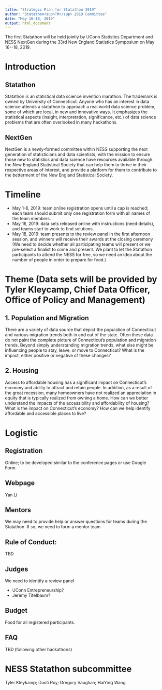 ```yaml
---
title: "Strategic Plan for Statathon 2019"
author: "Statathon<sup>TM</sup> 2019 Committee"
date: "May 16-18, 2019"
output: html_document
---
```


The first Statathon will be held jointly by UConn Statistics Department and NESS NextGen during the 33rd New England Statistics Symposium on May 16--18, 2019. 

# Introduction

## Statathon
   
Statathon is an statistical data science invention marathon. 
The trademark is owned by University of Connecticut. Anyone who has an
interest in data science attends a statathon to approach a real world data science problem, some of which are local, in new and innovative ways.
It emphasizes the statistical aspects (insight, interpretation, significance,
etc.) of data science problems that are often overlooked in many hackathons.

## NextGen

NextGen is a newly-formed committee within NESS supporting the next generation of statisticians and data scientists, with the mission to ensure those new to statistics and data science have resources available through the New England Statistical Society that can help them to thrive in their respective areas of interest, and provide a platform for them to contribute to the betterment of the New England Statistical Society.

# Timeline

* May 1-6, 2019: team online registration opens until a cap is reached; each team should submit only one registration form with all names of the team members.
* May 16, 2019: data sets released online with instructions (need details), and teams start to work to find solutions. 
* May 18, 2019: team presents to the review panel in the first afternoon session, and winners will receive their awards at the closing ceremony (We need to decide whether all participating teams will present or we pre-select a finalist to come and present. We plant to let the Statathon participants to attend the NESS for free, so we need an idea about the number of people in order to prepare for food.)

# Theme (Data sets will be provided by Tyler Kleycamp, Chief Data Officer, Office of Policy and Management)

## 1. Population and Migration
There are a variety of data source that depict the population of Connecticut and various migration trends both in and out of the state. Often these data do not paint the complete picture of Connecticut’s population and migration trends. Beyond simply understanding migration trends, what else might be influencing people to stay, leave, or move to Connecticut? What is the impact, either positive or negative of these changes?

## 2. Housing
Access to affordable housing has a significant impact on Connecticut’s economy and ability to attract and retain people. In addition, as a result of the great recession, many homeowners have not realized an appreciation in equity that is typically realized from owning a home. How can we better understand the impacts of the accessibility and affordability of housing? What is the impact on Connecticut’s economy? How can we help identify affordable and accessible places to live?

# Logistic

## Registration 

Online; to be developed similar to the conference pages or use Google Form.

## Webpage

Yan Li

## Mentors

We may need to provide help or answer questions for teams during the Statathon. If so, we need to form a mentor team

## Rule of Conduct:

TBD

## Judges

We need to identify a review panel

- UConn Entrepreneurship?
- Jeremy Titelbaum?

## Budget

Food for all registered participants. 

## FAQ

TBD (following other hackathons)

# NESS Statathon subcommittee

 Tyler Kleykamp; Dooti Roy; Gregory Vaughan; HaiYing Wang
